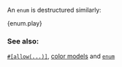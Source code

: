 An `enum` is destructured similarly:

{enum.play}

### See also:

[`#[allow(...)]`][allow], [color models][color_models] and [`enum`][enum]

[allow]: /attribute/unused.html
[color_models]: http://en.wikipedia.org/wiki/Color_model
[enum]: /custom_types/enum.html
